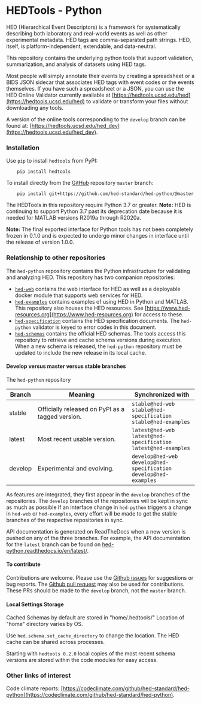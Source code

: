 # HEDTools - Python
HED (Hierarchical Event Descriptors) is a framework for systematically describing
both laboratory and real-world events as well as other experimental metadata.
HED tags are comma-separated path strings.
HED, itself, is platform-independent, extendable, and data-neutral. 

This repository contains the underlying python tools that support validation,
summarization, and analysis of datasets using HED tags.

Most people will simply annotate their events by creating a spreadsheet
or a BIDS JSON sidecar that associates HED tags with event codes or the events themselves.
If you have such a spreadsheet or a JSON, 
you can use the HED Online Validator currently available at 
[https://hedtools.ucsd.edu/hed](https://hedtools.ucsd.edu/hed) to validate or transform
your files without downloading any tools. 

A version of the online tools corresponding to the `develop` branch can be found at:
[https://hedtools.ucsd.edu/hed_dev](https://hedtools.ucsd.edu/hed_dev).

### Installation
Use `pip` to install `hedtools` from PyPI:

   ```
       pip install hedtools
   ```

To install directly from the 
[GitHub](https://github.com/hed-standard/hed-python) repository `master` branch:

   ```
       pip install git+https://github.com/hed-standard/hed-python/@master
   ```

The HEDTools in this repository require Python 3.7 or greater.
**Note:** HED is continuing to support Python 3.7 past its deprecation date because
it is needed for MATLAB versions R2019a through R2020a.

**Note:** The final exported interface for Python tools has not been 
completely frozen in 0.1.0 and is expected to undergo minor changes
in interface until the release of version 1.0.0.

### Relationship to other repositories

The `hed-python` repository contains the Python infrastructure for validating
and analyzing HED. This repository has two companion repositories:
- [`hed-web`](https://github.com/hed-standard/hed-web) contains the web interface
for HED as well as a deployable docker module that supports web services for HED.  
- [`hed-examples`](https://github.com/hed-standard/hed-examples) contains examples of
using HED in Python and MATLAB. This repository also houses the HED resources.
See [https://www.hed-resources.org](https://www.hed-resources.org) for access to these.
- [`hed-specification`](https://github.com/hed-standard/hed-specification) contains
the HED specification documents. The `hed-python` validator is keyed to error codes
in this document.
- [`hed-schemas`](https://github.com/hed-standard/hed-schemas) contains
the official HED schemas. The tools access this repository to retrieve and cache schema versions
during execution. When a new schema is released, the `hed-python` repository must be updated
to include the new release in its local cache.

#### Develop versus master versus stable branches

The `hed-python` repository

| Branch |  Meaning | Synchronized with |
| ------ | -------- | ------------------ |
| stable | Officially released on PyPI as a tagged version. | `stable@hed-web`<br/>`stable@hed-specification`<br/>`stable@hed-examples` |
| latest | Most recent usable version. | `latest@hed-web`<br/>`latest@hed-specification`<br/>`latest@hed-examples` |
| develop | Experimental and evolving. | `develop@hed-web`<br/>`develop@hed-specification`<br/>`develop@hed-examples` |

As features are integrated, they first appear in the `develop` branches of the
repositories.
The `develop` branches of the repositories will be kept in sync as much as possible
If an interface change in `hed-python` triggers a change in `hed-web` or `hed-examples`,
every effort will be made to get the stable branches of the respective repositories in
sync.

API documentation is generated on ReadTheDocs when a new version is
pushed on any of the three branches. For example, the API documentation for the
`latest` branch can be found on [hed-python.readthedocs.io/en/latest/](hed-python.readthedocs.io/en/latest/).

#### To contribute

Contributions are welcome.
Please use the [Github issues](https://github.com/hed-standard/hed-python/issues)
for suggestions or bug reports.
The [Github pull request](https://github.com/hed-standard/hed-python/pulls)
may also be used for contributions.
These PRs should be made to the `develop` branch, not the `master` branch.

#### Local Settings Storage
Cached Schemas by default are stored in "home/.hedtools/" 
Location of "home" directory varies by OS.

Use `hed.schema.set_cache_directory` to change the location.
The HED cache can be shared across processes.

Starting with `hedtools 0.2.0` local copies of the most recent schema versions
are stored within the code modules for easy access.

### Other links of interest

Code climate reports: [https://codeclimate.com/github/hed-standard/hed-python](https://codeclimate.com/github/hed-standard/hed-python).
